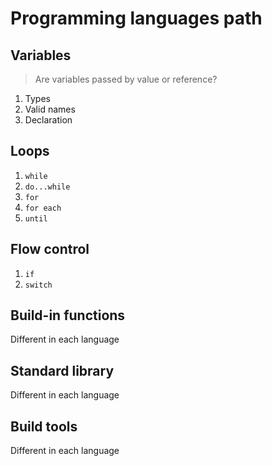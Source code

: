 # Programming languages path

## Variables

> Are variables passed by value or reference?

1. Types
2. Valid names
3. Declaration

## Loops

1. `while`
2. `do...while`
3. `for`
4. `for each`
5. `until`

## Flow control

1. `if`
2. `switch`

## Build-in functions

Different in each language

## Standard library

Different in each language

## Build tools

Different in each language
